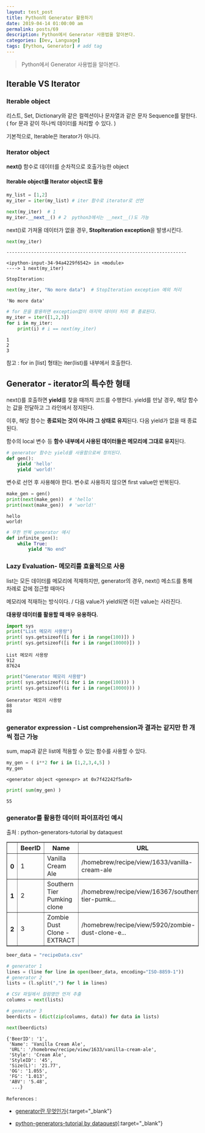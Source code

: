```yaml
---
layout: test_post
title: Python의 Generator 활용하기
date: 2019-04-14 01:00:00 am
permalink: posts/69
description: Python에서 Generator 사용법을 알아본다.
categories: [Dev, Language]
tags: [Python, Generator] # add tag
---
```


> Python에서 Generator 사용법을 알아본다.

## Iterable VS Iterator

### Iterable object

리스트, Set, Dictionary와 같은 컬렉션이나 문자열과 같은 문자 Sequence를 말한다. ( for 문과 같이 하나씩 데이터를 처리할 수 있다. )

기본적으로, Iterable은 Iterator가 아니다.

### Iterator object

**next()** 함수로 데이터를 순차적으로 호출가능한 object

#### Iterable object를 Iterator object로 활용

```python
my_list = [1,2]
my_iter = iter(my_list) # iter 함수로 iterator로 선언

next(my_iter)  # 1
my_iter.__next__() # 2  python3에서는 __next__()도 가능
```

next()로 가져올 데이터가 없을 경우, **StopIteration exception**을 발생시킨다.

```python
next(my_iter)
```

    ------------------------------------------------------------------

    <ipython-input-34-94a4229f6542> in <module>
    ----> 1 next(my_iter)
    
    StopIteration: 


```python
next(my_iter, "No more data")  # StopIteration exception 예외 처리
```

    'No more data'

```python
# for 문을 활용하면 exception없이 마지막 데이터 처리 후 종료된다.
my_iter = iter([1,2,3])
for i in my_iter:
    print(i) # i == next(my_iter)
```

    1
    2
    3

참고 :  for in [list] 형태는 iter(list)를 내부에서 호출한다.

## Generator - iterator의 특수한 형태

next()를 호출하면 **yield**를 찾을 때까지 코드를 수행한다. yield를 만날 경우, 해당 함수는 값을 전달하고 그 라인에서 정지된다. 

이후, 해당 함수는 **종료되는 것이 아니라 그 상태로 유지**된다. 다음 yield가 없을 때 종료된다.

함수의 local 변수 등 **함수 내부에서 사용된 데이터들은 메모리에 그대로 유지**된다.


```python
# generator 함수는 yield를 사용함으로써 정의된다. 
def gen():
    yield 'hello'
    yield 'world!'
```

변수로 선언 후 사용해야 한다. 변수로 사용하지 않으면 first value만 반복된다.


```python
make_gen = gen()
print(next(make_gen))  # 'hello'
print(next(make_gen))  # 'world!'
```

    hello
    world!


```python
# 무한 반복 generator 예시
def infinite_gen():
    while True:
        yield "No end"
```

### Lazy Evaluation- 메모리를 효율적으로 사용

list는 모든 데이터를 메모리에 적재하지만, generator의 경우, next() 메소드를 통해 차례로 값에 접근할 때마다 

메모리에 적재하는 방식이다. / 다음 value가 yield되면 이전 value는 사라진다.

**대용량 데이터를 활용할 때 매우 유용하다.**


```python
import sys
print("List 메모리 사용량")
print( sys.getsizeof([i for i in range(100)]) )
print( sys.getsizeof([i for i in range(10000)]) )
```

    List 메모리 사용량
    912
    87624


```python
print("Generator 메모리 사용량")
print( sys.getsizeof((i for i in range(100))) )
print( sys.getsizeof((i for i in range(10000))) )
```

    Generator 메모리 사용량
    88
    88


### generator expression - List comprehension과 결과는 같지만 한 개씩 접근 가능

sum, map과 같은 list에 적용할 수 있는 함수를 사용할 수 있다.


```python
my_gen = ( i**2 for i in [1,2,3,4,5] )
my_gen
```

    <generator object <genexpr> at 0x7f42242f5af0>


```python
print( sum(my_gen) )
```

    55

### generator를 활용한 데이터 파이프라인 예시

출처 : python-generators-tutorial by dataquest


<div>
<style scoped>
    .dataframe tbody tr th:only-of-type {
        vertical-align: middle;
    }

    .dataframe tbody tr th {
        vertical-align: top;
    }

    .dataframe thead th {
        text-algin: center;
    }
</style>
<table border="1" class="dataframe">
  <thead>
    <tr style="text-algin: center;">
      <th></th>
      <th>BeerID</th>
      <th>Name</th>
      <th>URL</th>
      <th>Style</th>
      <th>StyleID</th>
    </tr>
  </thead>
  <tbody>
    <tr>
      <th>0</th>
      <td>1</td>
      <td>Vanilla Cream Ale</td>
      <td>/homebrew/recipe/view/1633/vanilla-cream-ale</td>
      <td>Cream Ale</td>
      <td>45</td>
    </tr>
    <tr>
      <th>1</th>
      <td>2</td>
      <td>Southern Tier Pumking clone</td>
      <td>/homebrew/recipe/view/16367/southern-tier-pumk...</td>
      <td>Holiday/Winter Special Spiced Beer</td>
      <td>85</td>
    </tr>
    <tr>
      <th>2</th>
      <td>3</td>
      <td>Zombie Dust Clone - EXTRACT</td>
      <td>/homebrew/recipe/view/5920/zombie-dust-clone-e...</td>
      <td>American IPA</td>
      <td>7</td>
    </tr>
  </tbody>
</table>
</div>

```python
beer_data = "recipeData.csv" 

# generator 1
lines = (line for line in open(beer_data, encoding="ISO-8859-1"))
# generator 2
lists = (l.split(",") for l in lines)

# CSV 파일에서 컬럼명만 먼저 추출
columns = next(lists) 

# generator 3
beerdicts = (dict(zip(columns, data)) for data in lists)
```

```python
next(beerdicts)
```

    {'BeerID': '1',
     'Name': 'Vanilla Cream Ale',
     'URL': '/homebrew/recipe/view/1633/vanilla-cream-ale',
     'Style': 'Cream Ale',
     'StyleID': '45',
     'Size(L)': '21.77',
     'OG': '1.055',
     'FG': '1.013',
     'ABV': '5.48',
      ...}

`References` : 

* [generator란 무엇인가](http://bluese05.tistory.com/55){:target="_blank"}

* [python-generators-tutorial by dataquest](https://www.dataquest.io/blog/python-generators-tutorial/){:target="_blank"}
